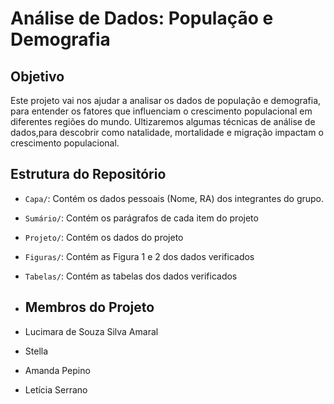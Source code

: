# Análise de Dados: População e Demografia

## Objetivo
Este projeto vai nos ajudar a analisar os dados de população e demografia, para entender os fatores que influenciam o crescimento populacional em diferentes regiões do mundo. Ultizaremos algumas técnicas de análise de dados,para descobrir como natalidade, mortalidade e migração impactam o crescimento populacional.

## Estrutura do Repositório
- `Capa/`: Contém os dados pessoais (Nome, RA) dos integrantes do grupo.
- `Sumário/`: Contém os parágrafos de cada item do projeto
- `Projeto/`: Contém os dados do projeto
- `Figuras/`: Contém as Figura 1 e 2 dos dados verificados
- `Tabelas/`: Contém as tabelas dos dados verificados

- ## Membros do Projeto
- Lucimara de Souza Silva Amaral
- Stella
- Amanda Pepino
- Letícia Serrano
